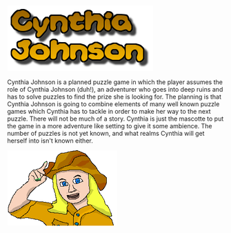 ![Cynthia Johnson](https://github.com/PhantasarProductions/cynthia/blob/master/GFX/General/Logo.png?raw=true)


Cynthia Johnson is a planned puzzle game in which the player assumes the role of Cynthia Johnson (duh!), an adventurer who goes into deep ruins and has to solve puzzles to find the prize she is looking for.
The planning is that Cynthia Johnson is going to combine elements of many well known puzzle games which Cynthia has to tackle in order to make her way to the next puzzle. 
There will not be much of a story. Cynthia is just the mascotte to put the game in a more adventure like setting to give it some ambience. The number of puzzles is not yet known, and what realms Cynthia will get herself into isn't known either.


![](https://github.com/PhantasarProductions/cynthia/blob/master/GFX/General/Cynthia.png?raw=true)
